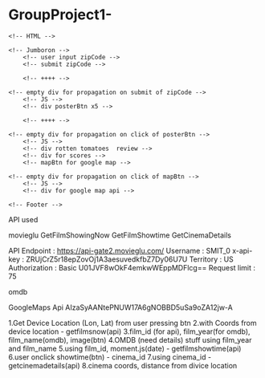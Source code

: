 # GroupProject1-

    <!-- HTML -->

    <!-- Jumboron -->
        <!-- user input zipCode -->
        <!-- submit zipCode -->

        <!-- ++++ -->

    <!-- empty div for propagation on submit of zipCode -->
        <!-- JS -->
        <!-- div posterBtn x5 -->

        <!-- ++++ -->

    <!-- empty div for propagation on click of posterBtn -->
        <!-- JS -->
        <!-- div rotten tomatoes  review -->
        <!-- div for scores -->
        <!-- mapBtn for google map -->

    <!-- empty div for propagation on click of mapBtn -->
        <!-- JS -->
        <!-- div for google map api -->

    <!-- Footer -->

API used

movieglu
    GetFilmShowingNow
    GetFilmShowtime
    GetCinemaDetails

API Endpoint : https://api-gate2.movieglu.com/
Username : SMIT_0
x-api-key : ZRUjCrZ5r18epZovOj1A3aesuvedkfbZ7Dy06U7U
Territory : US
Authorization : Basic U01JVF8wOkF4emkwWEppMDFlcg==
Request limit : 75

omdb

GoogleMaps Api
AIzaSyAANtePNUW17A6gNOBBD5uSa9oZA12jw-A


1.Get Device Location (Lon, Lat) from user pressing btn
2.with Coords from device location - getfilmsnow(api)
3.film_id (for api), film_year(for omdb), film_name(omdb), image(btn)
4.OMDB (need details) stuff using film_year and film_name
5.using film_id, moment.js(date) - getfilmshowtime(api)
6.user onclick showtime(btn) - cinema_id
7.using cinema_id - getcinemadetails(api)
8.cinema coords, distance from divice location
